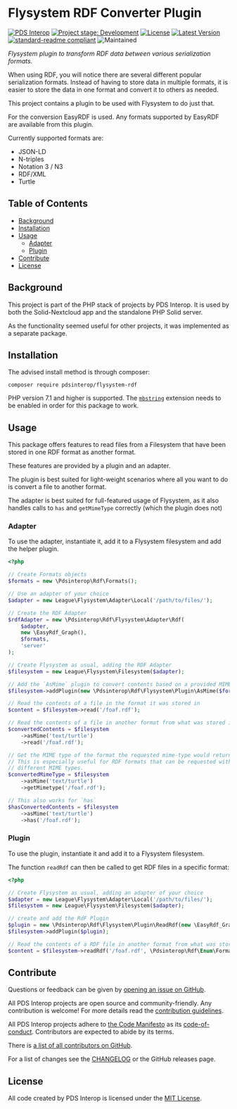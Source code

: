 # Flysystem RDF Converter Plugin

[![PDS Interop][pdsinterop-shield]][pdsinterop-site]
[![Project stage: Development][project-stage-badge: Development]][project-stage-page]
[![License][license-shield]][license-link]
[![Latest Version][version-shield]][version-link]
[![standard-readme compliant][standard-readme-shield]][standard-readme-link]
![Maintained][maintained-shield]

_Flysystem plugin to transform RDF data between various serialization formats._

When using RDF, you will notice there are several different popular 
serialization formats. Instead of having to store data in multiple formats, it
is easier to store the data in one format and convert it to others as needed.

This project contains a plugin to be used with Flysystem to do just that.

For the conversion EasyRDF is used. Any formats supported by EasyRDF are 
available from this plugin. 

Currently supported formats are:

- JSON-LD
- N-triples
- Notation 3 / N3
- RDF/XML
- Turtle

## Table of Contents

<!-- toc -->

- [Background](#background)
- [Installation](#installation)
- [Usage](#usage)
    - [Adapter](#adapter)
    - [Plugin](#plugin)
- [Contribute](#contribute)
- [License](#license)

<!-- tocstop -->

## Background

This project is part of the PHP stack of projects by PDS Interop. It is used by
both the Solid-Nextcloud app and the standalone PHP Solid server.

As the functionality seemed useful for other projects, it was implemented as a
separate package.

## Installation

The advised install method is through composer:

```
composer require pdsinterop/flysystem-rdf
```

PHP version 7.1 and higher is supported. The [`mbstring`](https://www.php.net/manual/en/book.mbstring.php)
extension needs to be enabled in order for this package to work.

## Usage

This package offers features to read files from a Filesystem that have been
stored in one RDF format as another format.

These features are provided by a plugin and an adapter.

The plugin is best suited for light-weight scenarios where all you want to do is
convert a file to another format.

The adapter is best suited for full-featured usage of Flysystem, as it also 
handles calls to `has` and `getMimeType` correctly (which the plugin does not) 

### Adapter

To use the adapter, instantiate it, add it to a Flysystem filesystem and add the
helper plugin.

```php
<?php

// Create Formats objects
$formats = new \Pdsinterop\Rdf\Formats();

// Use an adapter of your choice
$adapter = new League\Flysystem\Adapter\Local('/path/to/files/');

// Create the RDF Adapter
$rdfAdapter = new \Pdsinterop\Rdf\Flysystem\Adapter\Rdf(
    $adapter,
    new \EasyRdf_Graph(),
    $formats,
    'server'
);

// Create Flysystem as usual, adding the RDF Adapter
$filesystem = new League\Flysystem\Filesystem($adapter);

// Add the `AsMime` plugin to convert contents based on a provided MIME type, 
$filesystem->addPlugin(new \Pdsinterop\Rdf\Flysystem\Plugin\AsMime($formats));

// Read the contents of a file in the format it was stored in
$content = $filesystem->read('/foaf.rdf');

// Read the contents of a file in another format from what was stored in
$convertedContents = $filesystem
    ->asMime('text/turtle')
    ->read('/foaf.rdf');

// Get the MIME type of the format the requested mime-type would return
// This is especially useful for RDF formats that can be requested with several
// different MIME types.
$convertedMimeType = $filesystem
    ->asMime('text/turtle')
    ->getMimetype('/foaf.rdf');

// This also works for `has`
$hasConvertedContents = $filesystem
    ->asMime('text/turtle')
    ->has('/foaf.rdf');

```

### Plugin

To use the plugin, instantiate it and add it to a Flysystem filesystem.

The function `readRdf` can then be called to get RDF files in a specific format:

```php
<?php

// Create Flysystem as usual, adding an adapter of your choice
$adapter = new League\Flysystem\Adapter\Local('/path/to/files/');
$filesystem = new League\Flysystem\Filesystem($adapter);

// create and add the RdF Plugin
$plugin = new \Pdsinterop\Rdf\Flysystem\Plugin\ReadRdf(new \EasyRdf_Graph());
$filesystem->addPlugin($plugin);

// Read the contents of a RDF file in another format from what was stored in
$content = $filesystem->readRdf('/foaf.rdf', \Pdsinterop\Rdf\Enum\Format::TURTLE);
```

## Contribute

Questions or feedback can be given by [opening an issue on GitHub](https://github.com/pdsinterop/flysystem-rdf/issues).

All PDS Interop projects are open source and community-friendly. 
Any contribution is welcome!
For more details read the [contribution guidelines](contributing.md).

All PDS Interop projects adhere to [the Code Manifesto](http://codemanifesto.com)
as its [code-of-conduct](CODE_OF_CONDUCT.md). Contributors are expected to abide by its terms.

There is [a list of all contributors on GitHub][contributors-page].

For a list of changes see the [CHANGELOG](CHANGELOG.md) or the GitHub releases page.

## License

All code created by PDS Interop is licensed under the [MIT License][license-link].

[contributors-page]:  https://github.com/pdsinterop/flysystem-rdf/contributors
[license-link]: ./LICENSE
[license-shield]: https://img.shields.io/github/license/pdsinterop/flysystem-rdf.svg
[maintained-shield]: https://img.shields.io/maintenance/yes/2020
[pdsinterop-shield]: https://img.shields.io/badge/-PDS%20Interop-gray.svg?logo=data%3Aimage%2Fsvg%2Bxml%3Bbase64%2CPHN2ZyB4bWxucz0iaHR0cDovL3d3dy53My5vcmcvMjAwMC9zdmciIHZpZXdCb3g9Ii01IC01IDExMCAxMTAiIGZpbGw9IiNGRkYiIHN0cm9rZS13aWR0aD0iMCI+CiAgICA8cGF0aCBkPSJNLTEgNTJoMTdhMzcuNSAzNC41IDAgMDAyNS41IDMxLjE1di0xMy43NWEyMC43NSAyMSAwIDAxOC41LTQwLjI1IDIwLjc1IDIxIDAgMDE4LjUgNDAuMjV2MTMuNzVhMzcgMzQuNSAwIDAwMjUuNS0zMS4xNWgxN2EyMiAyMS4xNSAwIDAxLTEwMiAweiIvPgogICAgPHBhdGggZD0iTSAxMDEgNDhhMi43NyAyLjY3IDAgMDAtMTAyIDBoIDE3YTIuOTcgMi44IDAgMDE2OCAweiIvPgo8L3N2Zz4K
[pdsinterop-site]: https://pdsinterop.org/
[project-stage-badge: Development]: https://img.shields.io/badge/Project%20Stage-Development-yellowgreen.svg
[project-stage-page]: https://blog.pother.ca/project-stages/
[standard-readme-link]: https://github.com/RichardLitt/standard-readme
[standard-readme-shield]: https://img.shields.io/badge/readme%20style-standard-brightgreen.svg
[version-link]: https://packagist.org/packages/pdsinterop/flysystem-rdf
[version-shield]: https://img.shields.io/github/v/release/pdsinterop/flysystem-rdf?sort=semver

